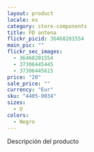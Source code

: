 ```yaml
---
layout: product
locale: es
category: store-components
title: FD antena
flickr_picid: 36468201554
main_pic: ""
flickr_sec_images:
  - 36468201554
  - 37306445445
  - 37306445615
price: "20"
sale_price: ""
currency: "Eur"
sku: "4405-0034"
sizes:
  - U
colors:
  - Negro
---
```


Descripción del producto
